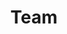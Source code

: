 ---
layout: page
title: Team
nav: true
nav_order: 3
dropdown: true
children: 
    - title: Alumni
      permalink: /team/alumni/
---